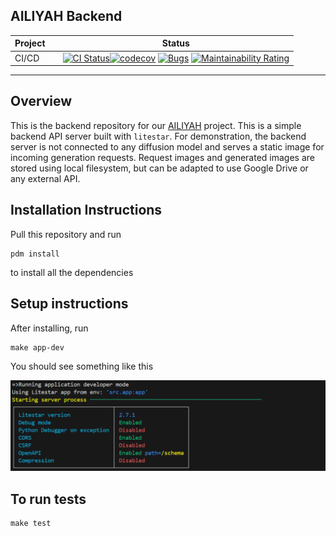 ## AILIYAH Backend


<!-- markdownlint-disable -->
<p align="center">
  <!-- github-banner-start -->
  <!-- github-banner-end -->
</p>
<!-- markdownlint-restore -->

<div align="center">

<!-- prettier-ignore-start -->

| Project |     | Status                                                                                                                                                                                                                                                                                                                                                                                                                                                                     |
|---------|:----|----------------------------------------------------------------------------------------------------------------------------------------------------------------------------------------------------------------------------------------------------------------------------------------------------------------------------------------------------------------------------------------------------------------------------------------------------------------------------|
| CI/CD   |     | [![CI Status](https://github.com/haryle/diffusion-image-gen-platform/actions/workflows/ci.yaml/badge.svg)](https://github.com/haryle/diffusion-image-gen-platform/actions/workflows/ci.yaml)[![codecov](https://codecov.io/gh/haryle/diffusion-image-gen-platform/graph/badge.svg?token=2dAfSisKOd)](https://codecov.io/gh/haryle/diffusion-image-gen-platform) [![Bugs](https://sonarcloud.io/api/project_badges/measure?project=haryle_diffusion-image-gen-platform&metric=bugs)](https://sonarcloud.io/summary/new_code?id=haryle_diffusion-image-gen-platform) [![Maintainability Rating](https://sonarcloud.io/api/project_badges/measure?project=haryle_diffusion-image-gen-platform&metric=sqale_rating)](https://sonarcloud.io/summary/new_code?id=haryle_diffusion-image-gen-platform) |

<!-- prettier-ignore-end -->
</div>

<hr>

## Overview

This is the backend repository for our [AILIYAH](https://github.com/haryle/ailiyah-frontend) project. This is a simple backend API server built with `litestar`. For demonstration, the backend server is not connected to any diffusion model and serves a static image for incoming generation requests. Request images and generated images are stored using local filesystem, but can be adapted to use Google Drive or any external API.

## Installation Instructions

Pull this repository and run 

```
pdm install 
```

to install all the dependencies

## Setup instructions

After installing, run 

```
make app-dev
```

You should see something like this 

![](resources/image.png)

## To run tests

```
make test
```